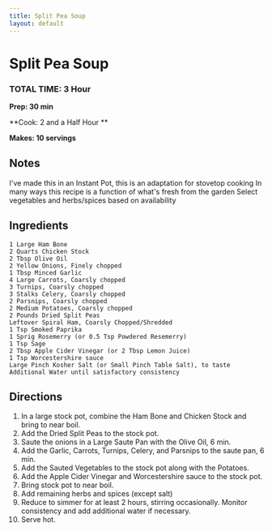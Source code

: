 ```yaml
---
title: Split Pea Soup
layout: default
---
```


# Split Pea Soup

### TOTAL TIME: 3 Hour
**Prep: 30 min**

**Cook: 2 and a Half Hour **

**Makes: 10 servings**

## Notes
I've made this in an Instant Pot, this is an adaptation for stovetop cooking
In many ways this recipe is a function of what's fresh from the garden
Select vegetables and herbs/spices based on availability

## Ingredients
    1 Large Ham Bone
    2 Quarts Chicken Stock
    2 Tbsp Olive Oil
    2 Yellow Onions, Finely chopped
    1 Tbsp Minced Garlic
    4 Large Carrots, Coarsly chopped
    3 Turnips, Coarsly chopped
    3 Stalks Celery, Coarsly chopped
    2 Parsnips, Coarsly chopped
    2 Medium Potatoes, Coarsly chopped
    2 Pounds Dried Split Peas
    Leftover Spiral Ham, Coarsly Chopped/Shredded
    1 Tsp Smoked Paprika
    1 Sprig Rosemerry (or 0.5 Tsp Powdered Resemerry)
    1 Tsp Sage
    2 Tbsp Apple Cider Vinegar (or 2 Tbsp Lemon Juice)
    1 Tsp Worcestershire sauce
    Large Pinch Kosher Salt (or Small Pinch Table Salt), to taste
    Additional Water until satisfactory consistency

## Directions
  1. In a large stock pot, combine the Ham Bone and Chicken Stock and bring to near boil.
  2. Add the Dried Split Peas to the stock pot.
  3. Saute the onions in a Large Saute Pan with the Olive Oil, 6 min.
  4. Add the Garlic, Carrots, Turnips, Celery, and Parsnips to the saute pan, 6 min.
  5. Add the Sauted Vegetables to the stock pot along with the Potatoes.
  6. Add the Apple Cider Vinegar and Worcestershire sauce to the stock pot.
  7. Bring stock pot to near boil.
  8. Add remaining herbs and spices (except salt)
  9. Reduce to simmer for at least 2 hours, stirring occasionally. Monitor consistency and add additional water if necessary.
  10. Serve hot.
